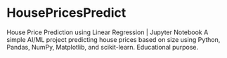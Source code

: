 # HousePricesPredict
House Price Prediction using Linear Regression | Jupyter Notebook A simple AI/ML project predicting house prices based on size using Python, Pandas, NumPy, Matplotlib, and scikit-learn. Educational purpose.
